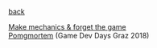 [back](index)

[Make mechanics & forget the game](make_mechanics) <br>
<a href="https://www.youtube.com/watch?v=vcAlQyzxRck" target="_blank">Pomgmortem</a> (Game Dev Days Graz 2018)

